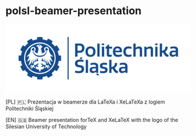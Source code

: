 # polsl-beamer-presentation

![Politechnika Śląska](polsl.png)

[PL] 🇵🇱 Prezentacja w beamerze dla LaTeXa i XeLaTeXa z logiem Politechniki Śląskiej

[EN] 🇬🇧 󠁧Beamer presentation for󠁢󠁥TeX and XeLaTeX with the logo of the Silesian University of Technology 

